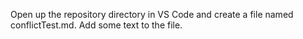 Open up the repository directory in VS Code and create a file named conflictTest.md. Add some text to the file.